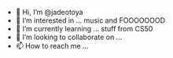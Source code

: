 - 👋 Hi, I’m @jadeotoya
- 👀 I’m interested in ... music and FOOOOOOOD
- 🌱 I’m currently learning ... stuff from CS50
- 💞️ I’m looking to collaborate on ...
- 📫 How to reach me ...

<!---
jadeotoya/jadeotoya is a ✨ special ✨ repository because its `README.md` (this file) appears on your GitHub profile.
You can click the Preview link to take a look at your changes.
--->
